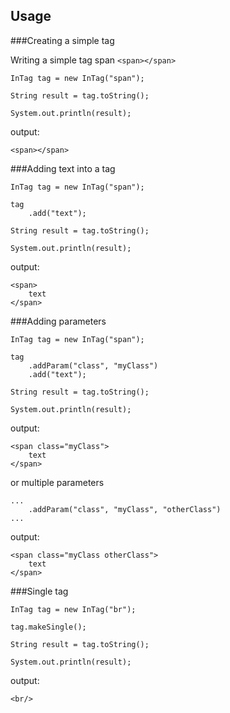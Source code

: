Usage
-----

###Creating a simple tag

Writing a simple tag span `<span></span>`

	InTag tag = new InTag("span");

	String result = tag.toString();

	System.out.println(result);

output:

	<span></span>

###Adding text into a tag

	InTag tag = new InTag("span");

	tag
		.add("text");

	String result = tag.toString();

	System.out.println(result);
		
output:

	<span>
		text
	</span>
	
###Adding parameters

	InTag tag = new InTag("span");
	
	tag
		.addParam("class", "myClass")
		.add("text");
		
	String result = tag.toString();
	
	System.out.println(result);
		
output:

	<span class="myClass">
		text
	</span>

or multiple parameters

	...
		.addParam("class", "myClass", "otherClass")
	...

output:

	<span class="myClass otherClass">
		text
	</span>

###Single tag

	InTag tag = new InTag("br");
	
	tag.makeSingle();
	
	String result = tag.toString();
	
	System.out.println(result);
		
output:

	<br/>